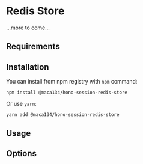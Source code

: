 # Redis Store

...more to come...

## Requirements

## Installation

You can install from npm registry with `npm` command:

```
npm install @maca134/hono-session-redis-store
```

Or use `yarn`:

```
yarn add @maca134/hono-session-redis-store
```
## Usage

## Options